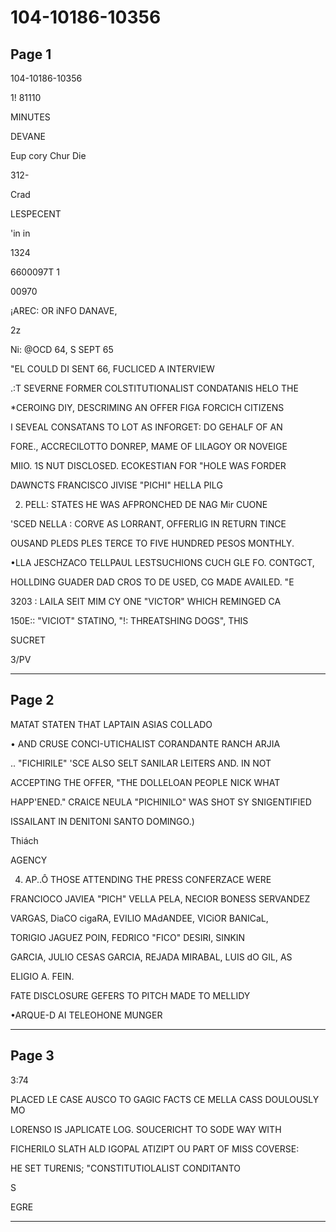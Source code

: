 # 104-10186-10356

## Page 1

104-10186-10356

1! 81110

MINUTES

DEVANE

Eup cory Chur Die

312-

Crad

LESPECENT

'in in

1324

6600097T 1

00970

¡AREC: OR iNFO DANAVE,

2z

Ni: @OCD 64, S SEPT 65

"EL COULD DI SENT 66, FUCLICED A INTERVIEW

.:T SEVERNE FORMER COLSTITUTIONALIST CONDATANIS HELO THE

*CEROING DIY, DESCRIMING AN OFFER FIGA FORCICH CITIZENS

I SEVEAL CONSATANS TO LOT AS INFORGET: DO GEHALF OF AN

FORE., ACCRECILOTTO DONREP, MAME OF LILAGOY OR NOVEIGE

MIIO. 1S NUT DISCLOSED. ECOKESTIAN FOR "HOLE WAS FORDER

DAWNCTS FRANCISCO JIVISE "PICHI" HELLA PILG

2. PELL: STATES HE WAS AFPRONCHED DE NAG Mir CUONE

'SCED NELLA : CORVE AS LORRANT, OFFERLIG IN RETURN TINCE

OUSAND PLEDS PLES TERCE TO FIVE HUNDRED PESOS MONTHLY.

•LLA JESCHZACO TELLPAUL LESTSUCHIONS CUCH GLE FO. CONTGCT,

HOLLDING GUADER DAD CROS TO DE USED, CG MADE AVAILED. "E

3203 : LAILA SEIT MIM CY ONE "VICTOR" WHICH REMINGED CA

150E:: "VICIOT" STATINO, "!: THREATSHING DOGS", THIS

SUCRET

3/PV

---

## Page 2

MATAT STATEN THAT LAPTAIN ASIAS COLLADO

• AND CRUSE CONCI-UTICHALIST CORANDANTE RANCH ARJIA

.. "FICHIRILE" 'SCE ALSO SELT SANILAR LEITERS AND. IN NOT

ACCEPTING THE OFFER, "THE DOLLELOAN PEOPLE NICK WHAT

HAPP'ENED." CRAICE NEULA "PICHINILO" WAS SHOT SY SNIGENTIFIED

ISSAILANT IN DENITONI SANTO DOMINGO.)

Thiách

AGENCY

4. AP..Ô THOSE ATTENDING THE PRESS CONFERZACE WERE

FRANCIOCO JAVIEA "PICH" VELLA PELA, NECIOR BONESS SERVANDEZ

VARGAS, DiaCO cigaRA, EVILIO MAdANDEE, VICiOR BANICaL,

TORIGIO JAGUEZ POIN, FEDRICO "FICO" DESIRI, SINKIN

GARCIA, JULIO CESAS GARCIA, REJADA MIRABAL, LUIS dO GIL, AS

ELIGIO A. FEIN.

FATE DISCLOSURE GEFERS TO PITCH MADE TO MELLIDY

•ARQUE-D AI TELEOHONE MUNGER

---

## Page 3

3:74

PLACED LE CASE AUSCO TO GAGIC FACTS CE MELLA CASS DOULOUSLY MO

LORENSO IS JAPLICATE LOG. SOUCERICHT TO SODE WAY WITH

FICHERILO SLATH ALD IGOPAL ATIZIPT OU PART OF MISS COVERSE:

HE SET TURENIS; "CONSTITUTIOLALIST CONDITANTO

S

EGRE

---

